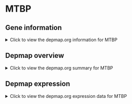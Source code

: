 <h1>MTBP</h1>

<h2>Gene information</h2>
<details>
  <summary>Click to view the depmap.org information for MTBP</summary>
  <iframe src="https://depmap.org/portal/gene/MTBP?tab=about" style="border:none;width:100%;height:800px"></iframe>
</details>

<h2>Depmap overview</h2>
<details>
  <summary>Click to view the depmap.org summary for MTBP</summary>
  <iframe src="https://depmap.org/portal/gene/MTBP?tab=overview" style="border:none;width:100%;height:800px"></iframe>
</details>

<h2>Depmap expression</h2>
<details>
  <summary>Click to view the depmap.org expression data for MTBP</summary>
  <iframe src="https://depmap.org/portal/gene/MTBP?tab=characterization" style="border:none;width:100%;height:800px"></iframe>
</details>


<!--
<h2>Reactome Pathway diagram</h2>
PNAME
-->


